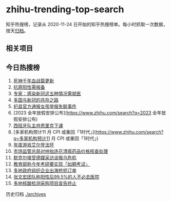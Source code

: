 # zhihu-trending-top-search

知乎热搜榜，记录从 2020-11-24 日开始的知乎热搜榜单。每小时抓取一次数据，按天[归档](./archives)。

## 相关项目

## 今日热搜榜

<!-- BEGIN -->
<!-- 最后更新时间 Fri Dec 09 2022 16:15:52 GMT+0800 (China Standard Time) -->

1. [死神千年血战篇更新](https://www.zhihu.com/search?q=死神千年血战篇更新)
1. [抗原阳性需报备](https://www.zhihu.com/search?q=抗原阳性需报备)
1. [专家：感染新冠这五种情况需就医](https://www.zhihu.com/search?q=专家：感染新冠这五种情况需就医)
1. [多国与新冠的共存之路](https://www.zhihu.com/search?q=多国与新冠的共存之路)
1. [杞县官方通报女孩举报失联事件](https://www.zhihu.com/search?q=杞县官方通报女孩举报失联事件)
1. [2023 全年放假安排公布](https://www.zhihu.com/search?q=2023 全年放假安排公布)
1. [西班牙队主帅恩里克下课](https://www.zhihu.com/search?q=西班牙队主帅恩里克下课)
1. [多家机构预计11 月 CPI 或重回「1时代」](https://www.zhihu.com/search?q=多家机构预计11 月 CPI
   或重回「1时代」)
1. [年度游戏艾尔登法环](https://www.zhihu.com/search?q=年度游戏艾尔登法环)
1. [市场监管总局对哄抬连花清瘟药品价格核查处理](https://www.zhihu.com/search?q=市场监管总局对哄抬连花清瘟药品价格核查处理)
1. [默克尔接受德媒采访谈俄乌危机](https://www.zhihu.com/search?q=默克尔接受德媒采访谈俄乌危机)
1. [教育部称今年考研要实现「如期考试」](https://www.zhihu.com/search?q=教育部称今年考研要实现「如期考试」)
1. [多地政府组织企业出海抢抓订单](https://www.zhihu.com/search?q=多地政府组织企业出海抢抓订单)
1. [张文宏团队称阳性后99.5%的人不必去医院](https://www.zhihu.com/search?q=张文宏团队称阳性后99.5%的人不必去医院)
1. [多地核酸检测采购项目宣告终止](https://www.zhihu.com/search?q=多地核酸检测采购项目宣告终止)

<!-- END -->

历史归档 [./archives](./archives)
